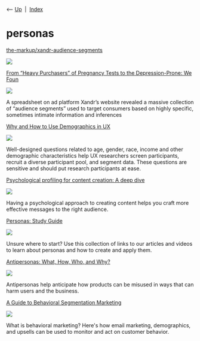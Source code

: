 <div class="nav">

⟵ [Up](index.html)  \|  [Index](index.html)

</div>

# personas

<div class="cards">

<div class="card">

<div class="card-title">

[the-markup/xandr-audience-segments](https://github.com/the-markup/xandr-audience-segments)

</div>

<div class="card-image">

[![](https://opengraph.githubassets.com/d83ba53c68aa28ba5faf2d3edad7f1bacdecc9d72ab6e76cde224f8d47747eff/the-markup/xandr-audience-segments)](https://github.com/the-markup/xandr-audience-segments)

</div>

</div>

<div class="card">

<div class="card-title">

[From “Heavy Purchasers” of Pregnancy Tests to the Depression-Prone: We
Foun](https://themarkup.org/privacy/2023/06/08/from-heavy-purchasers-of-pregnancy-tests-to-the-depression-prone-we-found-650000-ways-advertisers-label-you)

</div>

<div class="card-image">

[![](https://mrkp-static-production.themarkup.org/uploads/2023/06/markup_onlinemarketing_adrianastorgano-1200x628.jpg)](https://themarkup.org/privacy/2023/06/08/from-heavy-purchasers-of-pregnancy-tests-to-the-depression-prone-we-found-650000-ways-advertisers-label-you)

</div>

A spreadsheet on ad platform Xandr’s website revealed a massive
collection of “audience segments” used to target consumers based on
highly specific, sometimes intimate information and inferences

</div>

<div class="card">

<div class="card-title">

[Why and How to Use Demographics in
UX](https://www.nngroup.com/articles/demographics-in-ux)

</div>

<div class="card-image">

[![](https://media.nngroup.com/media/articles/opengraph_images/DemographicsinUX_87.jpg)](https://www.nngroup.com/articles/demographics-in-ux)

</div>

Well-designed questions related to age, gender, race, income and other
demographic characteristics help UX researchers screen participants,
recruit a diverse participant pool, and segment data. These questions
are sensitive and should put research participants at ease.

</div>

<div class="card">

<div class="card-title">

[Psychological profiling for content creation: A deep
dive](https://searchengineland.com/psychological-profiling-for-content-creation-a-deep-dive-388896)

</div>

<div class="card-image">

[![](https://i.ytimg.com/vi/tOQViEZOwGk/hqdefault.jpg)](https://searchengineland.com/psychological-profiling-for-content-creation-a-deep-dive-388896)

</div>

Having a psychological approach to creating content helps you craft more
effective messages to the right audience.

</div>

<div class="card">

<div class="card-title">

[Personas: Study
Guide](https://www.nngroup.com/articles/personas-study-guide)

</div>

<div class="card-image">

[![](https://media.nngroup.com/media/articles/opengraph_images/personas-studyguide_37.png)](https://www.nngroup.com/articles/personas-study-guide)

</div>

Unsure where to start? Use this collection of links to our articles and
videos to learn about personas and how to create and apply them.

</div>

<div class="card">

<div class="card-title">

[Antipersonas: What, How, Who, and
Why?](https://www.nngroup.com/articles/antipersonas-what-how)

</div>

<div class="card-image">

[![](https://media.nngroup.com/media/articles/opengraph_images/Antipersonas_19.png)](https://www.nngroup.com/articles/antipersonas-what-how)

</div>

Antipersonas help anticipate how products can be misused in ways that
can harm users and the business.

</div>

<div class="card">

<div class="card-title">

[A Guide to Behavioral Segmentation
Marketing](https://neilpatel.com/blog/behavioral-marketing)

</div>

<div class="card-image">

[![](https://neilpatel.com/wp-content/uploads/2017/07/behavioral-marketing.jpg)](https://neilpatel.com/blog/behavioral-marketing)

</div>

What is behavioral marketing? Here's how email marketing, demographics,
and upsells can be used to monitor and act on customer behavior.

</div>

</div>
